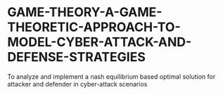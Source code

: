 # GAME-THEORY-A-GAME-THEORETIC-APPROACH-TO-MODEL-CYBER-ATTACK-AND-DEFENSE-STRATEGIES
To analyze and implement a nash equilibrium based optimal solution for attacker and defender in cyber-attack scenarios
